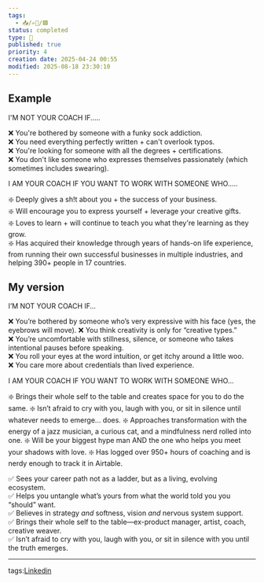 ```yaml
---
tags:
  - 📥️/✍🏻/🟩
status: completed
type: 💼
published: true
priority: 4
creation date: 2025-04-24 00:55
modified: 2025-08-18 23:30:10
---
```

## Example 
I'M NOT YOUR COACH IF.....  
  
❌ You're bothered by someone with a funky sock addiction.  
❌ You need everything perfectly written + can't overlook typos.  
❌ You're looking for someone with all the degrees + certifications.  
❌ You don't like someone who expresses themselves passionately (which sometimes includes swearing).  
  
I AM YOUR COACH IF YOU WANT TO WORK WITH SOMEONE WHO.....  
  
❇️ Deeply gives a sh!t about you + the success of your business.  
❇️ Will encourage you to express yourself + leverage your creative gifts.  
❇️ Loves to learn + will continue to teach you what they're learning as they grow.  
❇️ Has acquired their knowledge through years of hands-on life experience, from running their own successful businesses in multiple industries, and helping 390+ people in 17 countries.


## My version

I’M NOT YOUR COACH IF…

❌ You’re bothered by someone who’s very expressive with his face (yes, the eyebrows will move).
❌ You think creativity is only for “creative types.”  
❌ You’re uncomfortable with stillness, silence, or someone who takes intentional pauses before speaking.  
❌ You roll your eyes at the word intuition, or get itchy around a little woo.  
❌ You care more about credentials than lived experience.


I AM YOUR COACH IF YOU WANT TO WORK WITH SOMEONE WHO…

❇️ Brings their whole self to the table and creates space for you to do the same.
❇️ Isn’t afraid to cry with you, laugh with you, or sit in silence until whatever needs to emerge… does.
❇️ Approaches transformation with the energy of a jazz musician, a curious cat, and a mindfulness nerd rolled into one. 
❇️ Will be your biggest hype man AND the one who helps you meet your shadows with love.
❇️ Has logged over 950+ hours of coaching and is nerdy enough to track it in Airtable.


✅ Sees your career path not as a ladder, but as a living, evolving ecosystem.  
✅ Helps you untangle what’s yours from what the world told you you “should” want.  
✅ Believes in strategy _and_ softness, vision _and_ nervous system support.  
✅ Brings their whole self to the table—ex-product manager, artist, coach, creative weaver.  
✅ Isn’t afraid to cry with you, laugh with you, or sit in silence with you until the truth emerges.


---
tags:[Linkedin](linkedin)